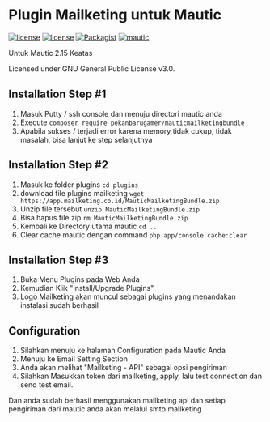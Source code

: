 # Plugin Mailketing untuk Mautic

[![license](https://img.shields.io/circleci/project/github/KonstantinCodes/mautic-recaptcha.svg)](https://circleci.com/gh/KonstantinCodes/mautic-recaptcha/tree/master) [![license](https://img.shields.io/packagist/v/koco/mautic-recaptcha-bundle.svg)](https://packagist.org/packages/koco/mautic-recaptcha-bundle)
[![Packagist](https://img.shields.io/packagist/l/koco/mautic-recaptcha-bundle.svg)](LICENSE) [![mautic](https://img.shields.io/badge/mautic-%3E%3D%202.15.2-blue.svg)](https://www.mautic.org/mixin/recaptcha/)

Untuk Mautic 2.15 Keatas

Licensed under GNU General Public License v3.0.

## Installation Step #1
1. Masuk Putty / ssh console dan menuju directori mautic anda
2. Execute `composer require pekanbarugamer/mauticmailketingbundle`
3. Apabila sukses / terjadi error karena memory tidak cukup, tidak masalah, bisa lanjut ke step selanjutnya

## Installation Step #2
1. Masuk ke folder plugins `cd plugins`
2. download file plugins mailketing `wget https://app.mailketing.co.id/MauticMailketingBundle.zip`
3. Unzip file tersebut `unzip MauticMailketingBundle.zip`
4. Bisa hapus file zip `rm MauticMailketingBundle.zip`
5. Kembali ke Directory utama mautic `cd ..`
4. Clear cache mautic dengan command `php app/console cache:clear`

## Installation Step #3
1. Buka Menu Plugins pada Web Anda
2. Kemudian Klik "Install/Upgrade Plugins"
3. Logo Mailketing akan muncul sebagai plugins yang menandakan instalasi sudah berhasil

## Configuration
1. Silahkan menuju ke halaman Configuration pada Mautic Anda
2. Menuju ke Email Setting Section
3. Anda akan melihat "Mailketing - API" sebagai opsi pengiriman
4. Silahkan Masukkan token dari mailketing, apply, lalu test connection dan send test email.

Dan anda sudah berhasil menggunakan mailketing api dan setiap pengiriman dari mautic anda akan melalui smtp mailketing
